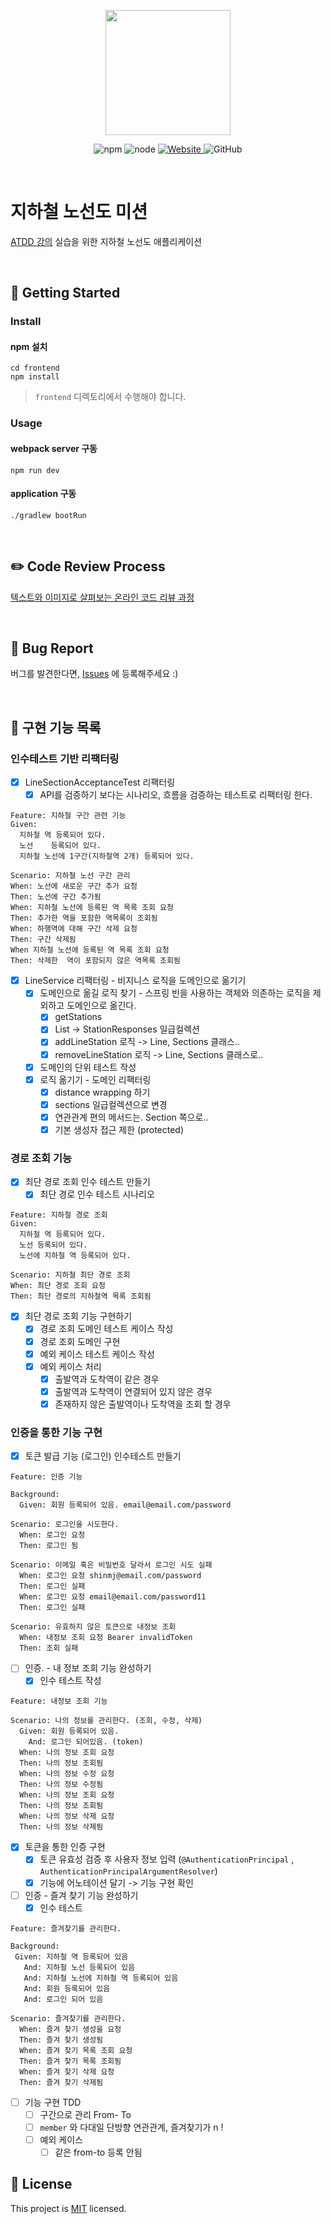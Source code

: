 <p align="center">
    <img width="200px;" src="https://raw.githubusercontent.com/woowacourse/atdd-subway-admin-frontend/master/images/main_logo.png"/>
</p>
<p align="center">
  <img alt="npm" src="https://img.shields.io/badge/npm-%3E%3D%205.5.0-blue">
  <img alt="node" src="https://img.shields.io/badge/node-%3E%3D%209.3.0-blue">
  <a href="https://edu.nextstep.camp/c/R89PYi5H" alt="nextstep atdd">
    <img alt="Website" src="https://img.shields.io/website?url=https%3A%2F%2Fedu.nextstep.camp%2Fc%2FR89PYi5H">
  </a>
  <img alt="GitHub" src="https://img.shields.io/github/license/next-step/atdd-subway-service">
</p>

<br>

# 지하철 노선도 미션
[ATDD 강의](https://edu.nextstep.camp/c/R89PYi5H) 실습을 위한 지하철 노선도 애플리케이션

<br>

## 🚀 Getting Started

### Install
#### npm 설치
```
cd frontend
npm install
```
> `frontend` 디렉토리에서 수행해야 합니다.

### Usage
#### webpack server 구동
```
npm run dev
```
#### application 구동
```
./gradlew bootRun
```
<br>

## ✏️ Code Review Process
[텍스트와 이미지로 살펴보는 온라인 코드 리뷰 과정](https://github.com/next-step/nextstep-docs/tree/master/codereview)

<br>

## 🐞 Bug Report

버그를 발견한다면, [Issues](https://github.com/next-step/atdd-subway-service/issues) 에 등록해주세요 :)

<br>

## 🚩 구현 기능 목록
### 인수테스트 기반 리팩터링
- [x] LineSectionAcceptanceTest 리팩터링
    - [x] API를 검증하기 보다는 시나리오, 흐름을 검증하는 테스트로 리팩터링 한다.
```
Feature: 지하철 구간 관련 기능
Given:
  지하철 역 등록되어 있다.
  노선 	등록되어 있다.
  지하철 노선에 1구간(지하철역 2개) 등록되어 있다.

Scenario: 지하철 노선 구간 관리
When: 노선에 새로운 구간 추가 요청
Then: 노선에 구간 추가됨
When: 지하철 노선에 등록된 역 목록 조회 요청
Then: 추가한 역을 포함한 역목록이 조회됨
When: 하행역에 대해 구간 삭제 요청
Then: 구간 삭제됨
When 지하철 노선에 등록된 역 목록 조회 요청
Then: 삭제한  역이 포함되지 않은 역목록 조회됨

```  
- [x] LineService 리팩터링 - 비지니스 로직을 도메인으로 옮기기
    - [x] 도메인으로 옮길 로직 찾기 - 스프링 빈을 사용하는 객체와 의존하는 로직을 제외하고 도메인으로 옮긴다.
        - [x] getStations
        - [x] List<StationResponse> -> StationResponses 일급컬렉션
        - [x] addLineStation 로직 -> Line, Sections 클래스..
        - [x] removeLineStation 로직 -> Line, Sections 클래스로..
    - [x] 도메인의 단위 테스트 작성
    - [x] 로직 옮기기 - 도메인 리팩터링
        - [x]  distance wrapping 하기
        - [x] sections 일급컬렉션으로 변경
        - [x] 연관관계 편의 메서드는. Section 쪽으로..
        - [x] 기본 생성자 접근 제한 (protected)

### 경로 조회 기능
- [x] 최단 경로 조회 인수 테스트 만들기
    - [x] 최단 경로 인수 테스트 시나리오
```
Feature: 지하철 경로 조회
Given:
  지하철 역 등록되어 있다.
  노선 등록되어 있다.
  노선에 지하철 역 등록되어 있다.

Scenario: 지하철 최단 경로 조회
When: 최단 경로 조회 요청
Then: 최단 경로의 지하철역 목록 조회됨
```  
- [x] 최단 경로 조회 기능 구현하기
    - [x] 경로 조회 도메인 테스트 케이스 작성
    - [x] 경로 조회 도메인 구현
    - [x] 예외 케이스 테스트 케이스 작성
    - [x] 예외 케이스 처리
        - [x] 출발역과 도착역이 같은 경우
        - [x] 출발역과 도착역이 연결되어 있지 않은 경우
        - [x] 존재하지 않은 출발역이나 도착역을 조회 할 경우

### 인증을 통한 기능 구현
- [x] 토큰 발급 기능 (로그인) 인수테스트 만들기
```
Feature: 인증 기능

Background:
  Given: 회원 등록되어 있음. email@email.com/password

Scenario: 로그인을 시도한다.
  When: 로그인 요청
  Then: 로그인 됨

Scenario: 이메일 혹은 비밀번호 달라서 로그인 시도 실패
  When: 로그인 요청 shinmj@email.com/password
  Then: 로그인 실패
  When: 로그인 요청 email@email.com/password11
  Then: 로그인 실패

Scenario: 유효하지 않은 토큰으로 내정보 조회 
  When: 내정보 조회 요청 Bearer invalidToken
  Then: 조회 실패
```
- [ ] 인증. - 내 정보 조회 기능 완성하기
    - [x] 인수 테스트 작성
```
Feature: 내정보 조회 기능

Scenario: 나의 정보를 관리한다. (조회, 수정, 삭제)
  Given: 회원 등록되어 있음.
    And: 로그인 되어있음. (token)
  When: 나의 정보 조회 요청
  Then: 나의 정보 조회됨
  When: 나의 정보 수정 요청
  Then: 나의 정보 수정됨
  When: 나의 정보 조회 요청
  Then: 나의 정보 조회됨
  When: 나의 정보 삭제 요청
  Then: 나의 정보 삭제됨
```
- [x] 토큰을 통한 인증 구현
    - [x] 토큰 유효성 검증 후 사용자 정보 입력 (`@AuthenticationPrincipal` , `AuthenticationPrincipalArgumentResolver`)
    - [x] 기능에 어노테이션 달기 -> 기능 구현 확인  

- [ ] 인증 - 즐겨 찾기 기능 완성하기
    - [x]  인수 테스트
```
Feature: 즐겨찾기를 관리한다.

Background:
 Given: 지하철 역 등록되어 있음
   And: 지하철 노선 등록되어 있음
   And: 지하철 노선에 지하철 역 등록되어 있음
   And: 회원 등록되어 있음
   And: 로그인 되어 있음

Scenario: 즐겨찾기를 관리한다.
  When: 즐겨 찾기 생성을 요청
  Then: 즐겨 찾기 생성됨
  When: 즐겨 찾기 목록 조회 요청
  Then: 즐겨 찾기 목록 조회됨
  When: 즐겨 찾기 삭제 요청
  Then: 즐겨 찾기 삭제됨
```
- [ ] 기능 구현 TDD
    - [ ] 구간으로 관리  From- To
    - [ ] `member` 와 다대일 단방향 연관관계, 즐겨찾기가 n !   
    - [ ] 예외 케이스
        - [ ]  같은 from-to 등록 안됨
    
## 📝 License

This project is [MIT](https://github.com/next-step/atdd-subway-service/blob/master/LICENSE.md) licensed.
